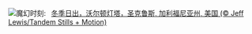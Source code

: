 ![](https://www.bing.com/th?id=OHR.SantaCruzSunrise_ZH-CN3074203377_UHD.jpg&w=1000)魔幻时刻:&nbsp;&ensp;[冬季日出，沃尔顿灯塔，圣克鲁斯, 加利福尼亚州, 美国 (© Jeff Lewis/Tandem Stills + Motion)](https://www.bing.com/th?id=OHR.SantaCruzSunrise_ZH-CN3074203377_UHD.jpg)
<br><br/>
